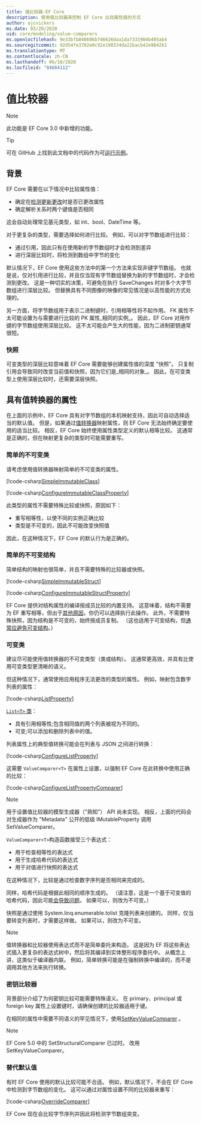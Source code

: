 ```yaml
---
title: 值比较器-EF Core
description: 使用值比较器来控制 EF Core 比较属性值的方式
author: ajcvickers
ms.date: 03/20/2020
uid: core/modeling/value-comparers
ms.openlocfilehash: 9e33bfb840606b746626daa1da7331904b495ab4
ms.sourcegitcommit: 92d54fe3702e0c92e198334da22bacb42e9842b1
ms.translationtype: MT
ms.contentlocale: zh-CN
ms.lasthandoff: 06/10/2020
ms.locfileid: "84664112"
---
```

# <a name="value-comparers"></a>值比较器

> [!NOTE]  
> 此功能是 EF Core 3.0 中新增的功能。

> [!TIP]  
> 可在 GitHub 上找到此文档中的代码作为可[运行示例](https://github.com/dotnet/EntityFramework.Docs/tree/master/samples/core/Modeling/ValueConversions/)。

## <a name="background"></a>背景

EF Core 需要在以下情况中比较属性值：

* 确定在[检测更新更改](xref:core/saving/basic)时是否已更改属性
* 确定解析关系时两个键值是否相同 

这会自动处理常见基元类型，如 int、bool、DateTime 等。

对于更复杂的类型，需要选择如何进行比较。
例如，可以对字节数组进行比较：

* 通过引用，因此只有在使用新的字节数组时才会检测到差异
* 进行深层比较时，将检测到数组中字节的变化

默认情况下，EF Core 使用这些方法中的第一个方法来实现非键字节数组。
也就是说，仅对引用进行比较，并且仅当现有字节数组替换为新的字节数组时，才会检测到更改。
这是一种切实的决策，可避免在执行 SaveChanges 时对多个大字节数组进行深层比较。
但替换具有不同图像的映像的常见情况是以高性能的方式处理的。

另一方面，将字节数组用于表示二进制键时，引用相等性将不起作用。
FK 属性不太可能设置为与需要进行比较的 PK 属性_相同的实例_。
因此，EF Core 对用作键的字节数组使用深层比较。
这不太可能会产生大的性能，因为二进制密钥通常很短。

### <a name="snapshots"></a>快照

可变类型的深层比较意味着 EF Core 需要能够创建属性值的深度 "快照"。
只复制引用会导致同时改变当前值和快照，因为它们是_相同的对象_。
因此，在可变类型上使用深层比较时，还需要深层快照。

## <a name="properties-with-value-converters"></a>具有值转换器的属性

在上面的示例中，EF Core 具有对字节数组的本机映射支持，因此可自动选择适当的默认值。
但是，如果通过[值转换器](xref:core/modeling/value-conversions)映射属性，则 EF Core 无法始终确定要使用的适当比较。
相反，EF Core 始终使用属性类型定义的默认相等比较。
这通常是正确的，但在映射更复杂的类型时可能需要重写。

### <a name="simple-immutable-classes"></a>简单的不可变类

请考虑使用值转换器映射简单的不可变类的属性。

[!code-csharp[SimpleImmutableClass](../../../samples/core/Modeling/ValueConversions/MappingImmutableClassProperty.cs?name=SimpleImmutableClass)]

[!code-csharp[ConfigureImmutableClassProperty](../../../samples/core/Modeling/ValueConversions/MappingImmutableClassProperty.cs?name=ConfigureImmutableClassProperty)]

此类型的属性不需要特殊比较或快照，原因如下：
* 重写相等性，以使不同的实例正确比较
* 类型是不可变的，因此不可能改变快照值

因此，在这种情况下，EF Core 的默认行为是正确的。

### <a name="simple-immutable-structs"></a>简单的不可变结构

简单结构的映射也很简单，并且不需要特殊的比较器或快照。

[!code-csharp[SimpleImmutableStruct](../../../samples/core/Modeling/ValueConversions/MappingImmutableStructProperty.cs?name=SimpleImmutableStruct)]

[!code-csharp[ConfigureImmutableStructProperty](../../../samples/core/Modeling/ValueConversions/MappingImmutableStructProperty.cs?name=ConfigureImmutableStructProperty)]

EF Core 提供对结构属性的编译按成员比较的内置支持。
这意味着，结构不需要为 EF 重写相等，但出于[其他原因](/dotnet/csharp/programming-guide/statements-expressions-operators/how-to-define-value-equality-for-a-type)，你仍可以选择执行此操作。
此外，不需要特殊快照，因为结构是不可变的，始终按成员复制。
（这也适用于可变结构，但[通常应避免可变结构](/dotnet/csharp/write-safe-efficient-code)。）

### <a name="mutable-classes"></a>可变类

建议尽可能使用值转换器的不可变类型（类或结构）。
这通常更高效，并具有比使用可变类型更清晰的语义。

但这种情况下，通常使用应用程序无法更改的类型的属性。
例如，映射包含数字列表的属性： 

[!code-csharp[ListProperty](../../../samples/core/Modeling/ValueConversions/MappingListProperty.cs?name=ListProperty)]

[ `List<T>` 类](/dotnet/api/system.collections.generic.list-1?view=netstandard-2.1)：
* 具有引用相等性;包含相同值的两个列表被视为不同的。
* 可变;可以添加和删除列表中的值。

列表属性上的典型值转换可能会在列表与 JSON 之间进行转换：

[!code-csharp[ConfigureListProperty](../../../samples/core/Modeling/ValueConversions/MappingListProperty.cs?name=ConfigureListProperty)]

这需要 `ValueComparer<T>` 在属性上设置，以强制 EF Core 在此转换中使用正确的比较：

[!code-csharp[ConfigureListPropertyComparer](../../../samples/core/Modeling/ValueConversions/MappingListProperty.cs?name=ConfigureListPropertyComparer)]

> [!NOTE]  
> 用于设置值比较器的模型生成器（"熟知"） API 尚未实现。
> 相反，上面的代码会对生成器作为 "Metadata" 公开的低级 IMutableProperty 调用 SetValueComparer。

`ValueComparer<T>`构造函数接受三个表达式：
* 用于检查相等性的表达式
* 用于生成哈希代码的表达式
* 用于对值进行快照的表达式  

在这种情况下，比较是通过检查数字序列是否相同来完成的。

同样，哈希代码是根据此相同的顺序生成的。
（请注意，这是一个基于可变值的哈希代码，因此可能[会导致问题](https://ericlippert.com/2011/02/28/guidelines-and-rules-for-gethashcode/)。
如果可以，则改为不可变。）

快照是通过使用 System.linq.enumerable.tolist 克隆列表来创建的。
同样，仅当要转变列表时，才需要这样做。
如果可以，则改为不可变。 

> [!NOTE]  
> 值转换器和比较器使用表达式而不是简单委托来构造。
> 这是因为 EF 将这些表达式插入更复杂的表达式树中，然后将其编译到实体整形程序委托中。
> 从概念上讲，这类似于编译器内联。
> 例如，简单转换可能是在强制转换中编译的，而不是调用其他方法来执行转换。    

### <a name="key-comparers"></a>密钥比较器

背景部分介绍了为何密钥比较可能需要特殊语义。
在 primary、principal 或 foreign key 属性上设置键时，请确保创建的比较器适用于键。

在相同的属性中需要不同语义的罕见情况下，使用[SetKeyValueComparer](/dotnet/api/microsoft.entityframeworkcore.mutablepropertyextensions.setkeyvaluecomparer?view=efcore-3.1) 。

> [!NOTE]  
> EF Core 5.0 中的 SetStructuralComparer 已过时。
> 改用 SetKeyValueComparer。

### <a name="overriding-defaults"></a>替代默认值

有时 EF Core 使用的默认比较可能不合适。
例如，默认情况下，不会在 EF Core 中检测到字节数组的变化。
这可以通过对属性设置不同的比较器来重写： 

[!code-csharp[OverrideComparer](../../../samples/core/Modeling/ValueConversions/OverridingByteArrayComparisons.cs?name=OverrideComparer)]

EF Core 现在会比较字节序列并因此将检测字节数组突变。
